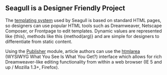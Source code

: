 <!-- Name: Misc/DesignerFriendly -->
<!-- Version: 2 -->
<!-- Last-Modified: 2005/11/14 00:21:57 -->
<!-- Author: demian -->
## Seagull is a Designer Friendly Project

The [templating system](/wiki:Howto/Templates/WorkingWithTemplates/) used by Seagull is based on standard HTML pages, so designers can use popular HTML tools such as Dreamweaver, Netscape Composer, or Frontpage to edit templates. Dynamic values are represented like {this}, methods like this {method(arg)} and are simple for designers to differentiate from static content.

Using the [Publisher](/wiki:Modules/Publisher/) module, article authors can use the [htmlarea](http://www.htmlarea.com) (WYSIWYG What You See Is What You Get?) interface which allows for rich Dreamweaver-like editing functionality from within a web browser (IE 5 and up / Mozilla 1.3+, Firefox).